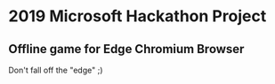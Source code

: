 # 2019 Microsoft Hackathon Project
## Offline game for Edge Chromium Browser
Don't fall off the "edge" ;)
